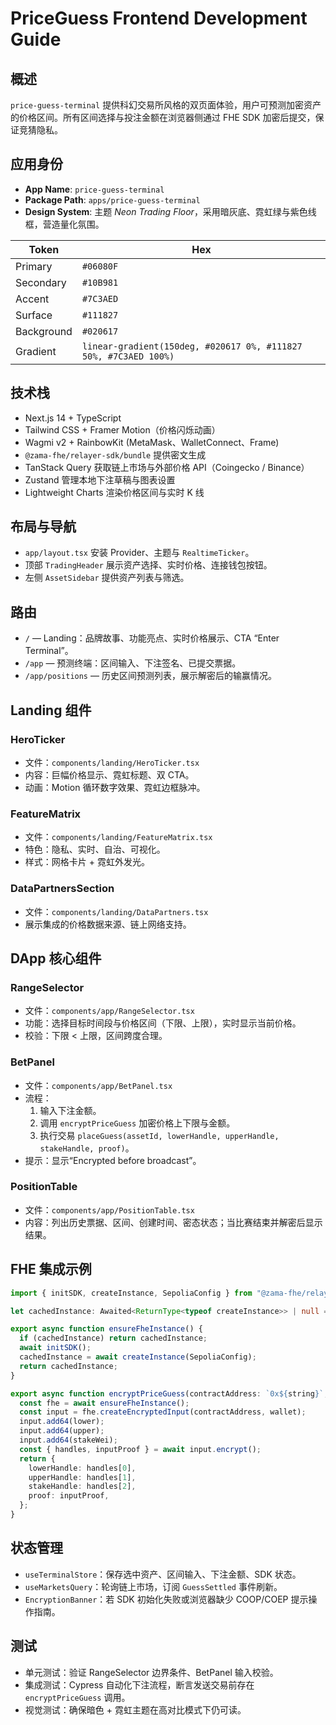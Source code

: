 # PriceGuess Frontend Development Guide

## 概述
`price-guess-terminal` 提供科幻交易所风格的双页面体验，用户可预测加密资产的价格区间。所有区间选择与投注金额在浏览器侧通过 FHE SDK 加密后提交，保证竞猜隐私。

## 应用身份
- **App Name**: `price-guess-terminal`
- **Package Path**: `apps/price-guess-terminal`
- **Design System**: 主题 *Neon Trading Floor*，采用暗灰底、霓虹绿与紫色线框，营造量化氛围。

| Token | Hex |
|-------|-----|
| Primary | `#06080F` |
| Secondary | `#10B981` |
| Accent | `#7C3AED` |
| Surface | `#111827` |
| Background | `#020617` |
| Gradient | `linear-gradient(150deg, #020617 0%, #111827 50%, #7C3AED 100%)` |

## 技术栈
- Next.js 14 + TypeScript
- Tailwind CSS + Framer Motion（价格闪烁动画）
- Wagmi v2 + RainbowKit (MetaMask、WalletConnect、Frame)
- `@zama-fhe/relayer-sdk/bundle` 提供密文生成
- TanStack Query 获取链上市场与外部价格 API（Coingecko / Binance）
- Zustand 管理本地下注草稿与图表设置
- Lightweight Charts 渲染价格区间与实时 K 线

## 布局与导航
- `app/layout.tsx` 安装 Provider、主题与 `RealtimeTicker`。
- 顶部 `TradingHeader` 展示资产选择、实时价格、连接钱包按钮。
- 左侧 `AssetSidebar` 提供资产列表与筛选。

## 路由
- `/` — Landing：品牌故事、功能亮点、实时价格展示、CTA “Enter Terminal”。
- `/app` — 预测终端：区间输入、下注签名、已提交票据。
- `/app/positions` — 历史区间预测列表，展示解密后的输赢情况。

## Landing 组件

### HeroTicker
- 文件：`components/landing/HeroTicker.tsx`
- 内容：巨幅价格显示、霓虹标题、双 CTA。
- 动画：Motion 循环数字效果、霓虹边框脉冲。

### FeatureMatrix
- 文件：`components/landing/FeatureMatrix.tsx`
- 特色：隐私、实时、自治、可视化。
- 样式：网格卡片 + 霓虹外发光。

### DataPartnersSection
- 文件：`components/landing/DataPartners.tsx`
- 展示集成的价格数据来源、链上网络支持。

## DApp 核心组件

### RangeSelector
- 文件：`components/app/RangeSelector.tsx`
- 功能：选择目标时间段与价格区间（下限、上限），实时显示当前价格。
- 校验：下限 < 上限，区间跨度合理。

### BetPanel
- 文件：`components/app/BetPanel.tsx`
- 流程：
  1. 输入下注金额。
  2. 调用 `encryptPriceGuess` 加密价格上下限与金额。
  3. 执行交易 `placeGuess(assetId, lowerHandle, upperHandle, stakeHandle, proof)`。
- 提示：显示“Encrypted before broadcast”。

### PositionTable
- 文件：`components/app/PositionTable.tsx`
- 内容：列出历史票据、区间、创建时间、密态状态；当比赛结束并解密后显示结果。

## FHE 集成示例
```typescript
import { initSDK, createInstance, SepoliaConfig } from "@zama-fhe/relayer-sdk/bundle";

let cachedInstance: Awaited<ReturnType<typeof createInstance>> | null = null;

export async function ensureFheInstance() {
  if (cachedInstance) return cachedInstance;
  await initSDK();
  cachedInstance = await createInstance(SepoliaConfig);
  return cachedInstance;
}

export async function encryptPriceGuess(contractAddress: `0x${string}`, wallet: `0x${string}`, lower: bigint, upper: bigint, stakeWei: bigint) {
  const fhe = await ensureFheInstance();
  const input = fhe.createEncryptedInput(contractAddress, wallet);
  input.add64(lower);
  input.add64(upper);
  input.add64(stakeWei);
  const { handles, inputProof } = await input.encrypt();
  return {
    lowerHandle: handles[0],
    upperHandle: handles[1],
    stakeHandle: handles[2],
    proof: inputProof,
  };
}
```

## 状态管理
- `useTerminalStore`：保存选中资产、区间输入、下注金额、SDK 状态。
- `useMarketsQuery`：轮询链上市场，订阅 `GuessSettled` 事件刷新。
- `EncryptionBanner`：若 SDK 初始化失败或浏览器缺少 COOP/COEP 提示操作指南。

## 测试
- 单元测试：验证 RangeSelector 边界条件、BetPanel 输入校验。
- 集成测试：Cypress 自动化下注流程，断言发送交易前存在 `encryptPriceGuess` 调用。
- 视觉测试：确保暗色 + 霓虹主题在高对比模式下仍可读。
